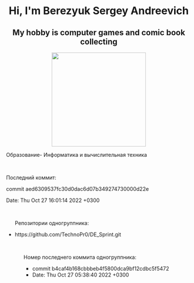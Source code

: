 <h1 align="center">Hi, I'm Berezyuk Sergey Andreevich
</h1>
<h2 align="center">My hobby is computer games and comic book collecting
</h2>

<p align="center">
  <img src="https://github.com/blackcater/blackcater/blob/main/images/banner.gif" height="256" />
</p>

<p>Образование- Информатика и вычислительная техника</p>

</br>
<p>Последний коммит:</p>
<p>commit aed6309537fc30d0dac6d07b349274730000d22e</p>
<p>Date:   Thu Oct 27 16:01:14 2022 +0300</p>

</br>
<ul>
<p>Репозитории одногруппника:</p>
<li>https://github.com/TechnoPr0/DE_Sprint.git</li>
<ul>

</br>
<p>Номер последнего коммита одногруппника:</p>
<ul>
<li>commit b4caf4b168cbbbeb4f5800dca9bf12cdbc5f5472</li>
<li>Date:   Thu Oct 27 05:38:40 2022 +0300</li>
<ul>